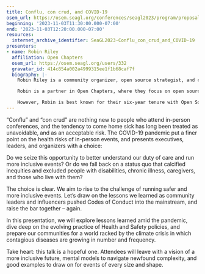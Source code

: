 ```yaml
---
title: Conflu, con crud, and COVID-19
osem_url: https://osem.seagl.org/conferences/seagl2023/program/proposals/968
beginning: '2023-11-03T11:30:00.000-07:00'
end: '2023-11-03T12:20:00.000-07:00'
resources:
  internet_archive_identifier: SeaGL2023-Conflu_con_crud_and_COVID-19
presenters:
- name: Robin Riley
  affiliation: Open Chapters
  osem_url: https://osem.seagl.org/users/332
  gravatar_id: 414c854a002a4999315ee1f1b68caf7f
  biography: |-
    Robin Riley is a community organizer, open source strategist, and civic engagement geek with a passion for building up people, partnerships, programs, and organizations around the commons. They have worked as a freelancer and startup CEO, in corporate open source, helped start an OSPO, served on boards and as a campaign manager.

    Robin is a partner in Open Chapters, where they focus on open source, organizational development, and inclusive organizing, is the author of the Public Health Pledge, Operations Lead of Petaluma Pride, and is involved in several new nonprofits around labor organizing and trust and safety on the Fediverse.

    However, Robin is best known for their six-year tenure with Open Source Initiative, which they led out of cascading crises and through to a new stage of maturity as the most senior member of the board. They concluded their time with OSI as its President and then Chair in 2022.
---
```


“Conflu” and “con crud” are nothing new to people who attend in-person conferences, and the tendency to come home sick has long been treated as unavoidable, and as an acceptable risk. The COVID-19 pandemic put a finer point on the health risks of in-person events, and presents executives, leaders, and organizers with a choice:

Do we seize this opportunity to better understand our duty of care and run more inclusive events? Or do we fall back on a status quo that calcified inequities and excluded people with disabilities, chronic illness, caregivers, and those who live with them?

The choice is clear. We aim to rise to the challenge of running safer and more inclusive events. Let’s draw on the lessons we learned as community leaders and influencers pushed Codes of Conduct into the mainstream, and raise the bar together – again.

In this presentation, we will explore lessons learned amid the pandemic, dive deep on the evolving practice of Health and Safety policies, and prepare our communities for a world racked by the climate crisis in which contagious diseases are growing in number and frequency.

Take heart: this talk is a hopeful one. Attendees will leave with a vision of a more inclusive future, mental models to navigate newfound complexity, and good examples to draw on for events of every size and shape.
